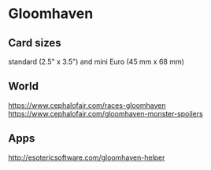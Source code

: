 # Gloomhaven

## Card sizes

standard (2.5" x 3.5") and
mini Euro (45 mm x 68 mm)

## World

https://www.cephalofair.com/races-gloomhaven
https://www.cephalofair.com/gloomhaven-monster-spoilers

## Apps

http://esotericsoftware.com/gloomhaven-helper
